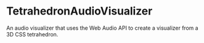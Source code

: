 # TetrahedronAudioVisualizer
An audio visualizer that uses the Web Audio API to create a visualizer from a 3D CSS tetrahedron.
